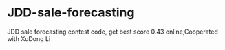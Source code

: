 # JDD-sale-forecasting
JDD sale forecasting contest code, get best score 0.43 online,Cooperated with XuDong Li
